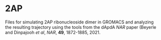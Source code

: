 # 2AP

Files for simulating 2AP ribonucleoside dimer in GROMACS and analyzing the resulting 
trajectory using the tools from the dApdA *NAR* paper (Beyerle and Dinpajooh *et al*, *NAR*, **49**, 1872-1885, 2021.
